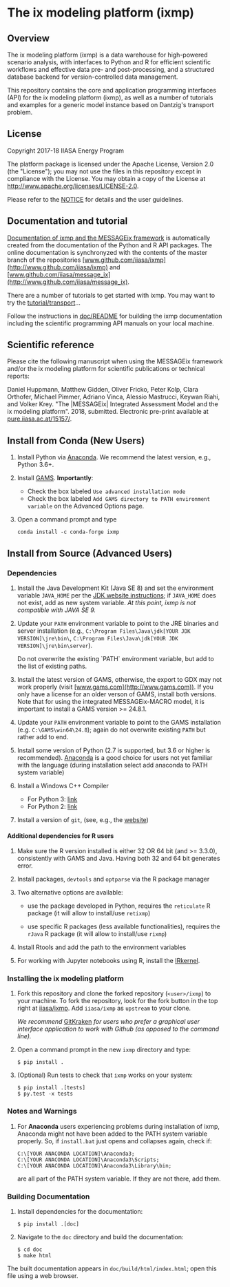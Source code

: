 # The ix modeling platform (ixmp)

## Overview

The ix modeling platform (ixmp) is a data warehouse for high-powered scenario
analysis, with interfaces to Python and R for efficient scientific workflows and
effective data pre- and post-processing, and a structured database backend for
version-controlled data management.

This repository contains the core and application programming interfaces (API)
for the ix modeling platform (ixmp), as well as a number of tutorials and
examples for a generic model instance based on Dantzig's transport problem.


## License

Copyright 2017-18 IIASA Energy Program

The platform package is licensed under the Apache License, Version 2.0 (the
"License"); you may not use the files in this repository except in compliance
with the License.  You may obtain a copy of the License at
<http://www.apache.org/licenses/LICENSE-2.0>.

Please refer to the [NOTICE](NOTICE.rst) for details and the user guidelines.


## Documentation and tutorial

[Documentation of ixmp and the MESSAGEix framework](http://MESSAGEix.iiasa.ac.at/) is automatically created from the
documentation of the Python and R API packages.  The online documentation is
synchronyzed with the contents of the master branch of the repositories
[www.github.com/iiasa/ixmp](http://www.github.com/iiasa/ixmp) and
[www.github.com/iiasa/message_ix](http://www.github.com/iiasa/message_ix).

There are a number of tutorials to get started with ixmp.  You may want to try
the [tutorial/transport](tutorial/transport/README.md)...

Follow the instructions in [doc/README](doc/README.md) for building the ixmp
documentation including the scientific programming API manuals on your local
machine.


## Scientific reference

Please cite the following manuscript when using the MESSAGEix framework and/or
the ix modeling platform for scientific publications or technical reports:

  Daniel Huppmann, Matthew Gidden, Oliver Fricko, Peter Kolp, Clara Orthofer,
  Michael Pimmer, Adriano Vinca, Alessio Mastrucci, Keywan Riahi, and Volker
  Krey.  "The |MESSAGEix| Integrated Assessment Model and the ix modeling
  platform". 2018, submitted.  Electronic pre-print available at
  [pure.iiasa.ac.at/15157/](https://pure.iiasa.ac.at/15157/).

## Install from Conda (New Users)

1. Install Python via [Anaconda](https://www.continuum.io/downloads). We
   recommend the latest version, e.g., Python 3.6+.

2. Install [GAMS](https://www.gams.com/download/). **Importantly**:

   - Check the box labeled `Use advanced installation mode`
   - Check the box labeled `Add GAMS directory to PATH environment variable` on
     the Advanced Options page.

3. Open a command prompt and type

    ```
    conda install -c conda-forge ixmp
    ```

## Install from Source (Advanced Users)

### Dependencies

1. Install the Java Development Kit (Java SE 8) and set the environment variable
   `JAVA_HOME` per the [JDK website
   instructions](https://docs.oracle.com/cd/E19182-01/820-7851/inst_cli_jdk_javahome_t/);
   if `JAVA_HOME` does not exist, add as new system variable.  *At this point,
   ixmp is not compatible with JAVA SE 9.*

2. Update your `PATH` environment variable to point to the JRE binaries and
   server installation (e.g., `C:\Program Files\Java\jdk[YOUR JDK
   VERSION]\jre\bin\`, `C:\Program Files\Java\jdk[YOUR JDK
   VERSION]\jre\bin\server`).

   <aside class="warning">
   Do not overwrite the existing `PATH` environment variable, but add to the list of existing paths.
   </aside>

3. Install the latest version of GAMS, otherwise, the export to GDX may not work
   properly (visit [www.gams.com](http://www.gams.com)).  If you only have a
   license for an older verson of GAMS, install both versions.  Note that for
   using the integrated MESSAGEix-MACRO model, it is important to install a GAMS
   version >= 24.8.1.

4. Update your `PATH` environment variable to point to the GAMS installation
   (e.g. `C:\GAMS\win64\24.8`); again do not overwrite existing `PATH` but
   rather add to end.

5. Install some version of Python (2.7 is supported, but 3.6 or higher is
   recommended).  [Anaconda](https://www.continuum.io/downloads) is a good
   choice for users not yet familiar with the language (during installation
   select add anaconda to PATH system variable)

6. Install a Windows C++ Compiler

   - For Python 3: [link](http://landinghub.visualstudio.com/visual-cpp-build-tools)
   - For Python 2: [link](https://www.microsoft.com/en-us/download/details.aspx?id=44266)

7. Install a version of `git`, (see, e.g., the [website](https://git-scm.com/downloads))


#### Additional dependencies for R users

1. Make sure the R version installed is either 32 OR 64 bit (and >= 3.3.0),
   consistently with GAMS and Java. Having both 32 and 64 bit generates error.

1. Install packages, `devtools` and `optparse` via the R package manager

1. Two alternative options are available:

    - use the package developed in Python, requires the `reticulate` R package (it will allow to install/use `retixmp`)

    - use specific R packages (less available functionalities), requires the `rJava` R package (it will allow to install/use `rixmp`)

1. Install Rtools and add the path to the environment variables

1. For working with Jupyter notebooks using R, install the
   [IRkernel](https://irkernel.github.io).


### Installing the ix modeling platform

1. Fork this repository and clone the forked repository (`<user>/ixmp`)
   to your machine.  To fork the repository, look for the fork button
   in the top right at [iiasa/ixmp](https://github.com/iiasa/ixmp).
   Add `iiasa/ixmp` as `upstream` to your clone.

   *We recommend* [GitKraken](https://www.gitkraken.com/) *for users who prefer
   a graphical user interface application to work with Github (as opposed to
   the command line).*

2. Open a command prompt in the new `ixmp` directory and type:

       $ pip install .

3. (Optional) Run tests to check that `ixmp` works on your system:

       $ pip install .[tests]
       $ py.test -x tests

### Notes and Warnings

1. For **Anaconda** users experiencing problems during installation of ixmp,
   Anaconda might not have been added to the PATH system variable properly.
   So, if ``install.bat`` just opens and collapses again, check if:

    ```
    C:\[YOUR ANACONDA LOCATION]\Anaconda3;
    C:\[YOUR ANACONDA LOCATION]\Anaconda3\Scripts;
    C:\[YOUR ANACONDA LOCATION]\Anaconda3\Library\bin;
    ```   

   are all part of the PATH system variable. If they are not there, add them.

### Building Documentation

1. Install dependencies for the documentation:

       $ pip install .[doc]

2. Navigate to the `doc` directory and build the documentation:

       $ cd doc
       $ make html

The built documentation appears in `doc/build/html/index.html`; open this file
using a web browser.
